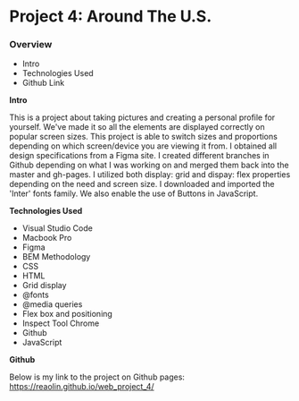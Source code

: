# Project 4: Around The U.S.

### Overview

* Intro
* Technologies Used
* Github Link



**Intro**

This is a project about taking pictures and creating a personal profile for yourself. We've made it so all the elements are displayed correctly on popular screen sizes. This project is able to switch sizes and proportions depending on which screen/device you are viewing it from.  I obtained all design specifications from a Figma site.  I created different branches in Github depending on what I was working on and merged them back into the master and gh-pages. I utilized both display: grid and dispay: flex properties depending on the need and screen size. I downloaded and imported the 'Inter' fonts family. We also enable the use of Buttons in JavaScript.

**Technologies Used**

* Visual Studio Code
* Macbook Pro
* Figma
* BEM Methodology
* CSS
* HTML
* Grid display
* @fonts
* @media queries
* Flex box and positioning
* Inspect Tool Chrome
* Github
* JavaScript

**Github**

Below is my link to the project on Github pages:
https://reaolin.github.io/web_project_4/